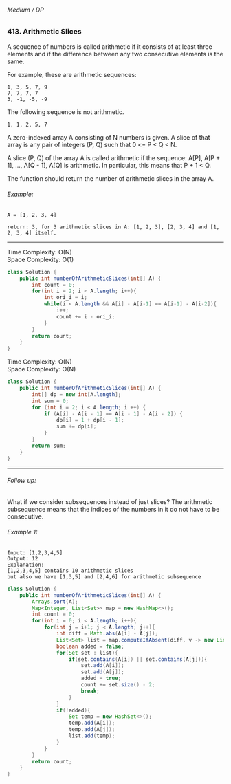###### Medium / DP

### 413. Arithmetic Slices

A sequence of numbers is called arithmetic if it consists of at least three elements and if the difference between any two consecutive elements is the same.

For example, these are arithmetic sequences:
```
1, 3, 5, 7, 9
7, 7, 7, 7
3, -1, -5, -9
```
The following sequence is not arithmetic.
```
1, 1, 2, 5, 7
```
A zero-indexed array A consisting of N numbers is given. A slice of that array is any pair of integers (P, Q) such that 0 <= P < Q < N.

A slice (P, Q) of the array A is called arithmetic if the sequence:
A[P], A[P + 1], ..., A[Q - 1], A[Q] is arithmetic. In particular, this means that P + 1 < Q.

The function should return the number of arithmetic slices in the array A.

 
###### Example:
```
A = [1, 2, 3, 4]

return: 3, for 3 arithmetic slices in A: [1, 2, 3], [2, 3, 4] and [1, 2, 3, 4] itself.
```

***

Time Complexity: O(N)  
Space Complexity: O(1)

```java
class Solution {
    public int numberOfArithmeticSlices(int[] A) {
        int count = 0;
        for(int i = 2; i < A.length; i++){
            int ori_i = i;
            while(i < A.length && A[i] - A[i-1] == A[i-1] - A[i-2]){
                i++;
                count += i - ori_i;              
            }
        }
        return count;
    }
}
```

Time Complexity: O(N)  
Space Complexity: O(N)

```java
class Solution {
    public int numberOfArithmeticSlices(int[] A) {
        int[] dp = new int[A.length];
        int sum = 0;
        for (int i = 2; i < A.length; i ++) {
            if (A[i] - A[i - 1] == A[i - 1] - A[i - 2]) {
                dp[i] = 1 + dp[i - 1];
                sum += dp[i];
            }
        }
        return sum;
    }
}
```


***

###### Follow up:
What if we consider subsequences instead of just slices? The arithmetic subsequence means that the indices of the numbers in it do not have to be consecutive.

###### Example 1:
```
Input: [1,2,3,4,5]
Output: 12
Explanation:
[1,2,3,4,5] contains 10 arithmetic slices
but also we have [1,3,5] and [2,4,6] for arithmetic subsequence
```

```java
class Solution {
    public int numberOfArithmeticSlices(int[] A) {
        Arrays.sort(A);
        Map<Integer, List<Set>> map = new HashMap<>();
        int count = 0;
        for(int i = 0; i < A.length; i++){
            for(int j = i+1; j < A.length; j++){
                int diff = Math.abs(A[i] - A[j]);
                List<Set> list = map.computeIfAbsent(diff, v -> new LinkedList<Set>());
                boolean added = false;
                for(Set set : list){
                    if(set.contains(A[i]) || set.contains(A[j])){
                        set.add(A[i]);
                        set.add(A[j]);
                        added = true;
                        count += set.size() - 2;
                        break;
                    }
                }
                if(!added){
                    Set temp = new HashSet<>();
                    temp.add(A[i]);
                    temp.add(A[j]);
                    list.add(temp);
                }
            }
        }
        return count;
    }
}
```
